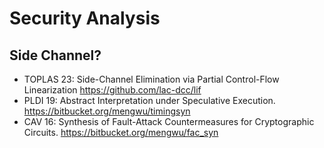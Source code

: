 # Security Analysis


## Side Channel?


- TOPLAS 23: Side-Channel Elimination via Partial Control-Flow Linearization
https://github.com/lac-dcc/lif
- PLDI 19: Abstract Interpretation under Speculative Execution. https://bitbucket.org/mengwu/timingsyn
- CAV 16: Synthesis of Fault-Attack Countermeasures for Cryptographic Circuits. https://bitbucket.org/mengwu/fac_syn